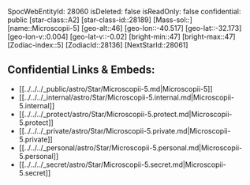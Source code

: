 ﻿---
location: [-32.173,-40.517,46]
type: Star
tags:
- astro/Star

---
SpocWebEntityId: 28060
isDeleted: false
isReadOnly: false
confidential: public
[star-class::A2]
[star-class-id::28189]
[Mass-sol::]
[name::Microscopii-5]
[geo-alt::46]
[geo-lon::-40.517]
[geo-lat::-32.173]
[geo-lon-v::0.004]
[geo-lat-v::-0.02]
[bright-min::47]
[bright-max::47]
[Zodiac-index::5]
[ZodiacId::28136]
[NextStarId::28061]



## Confidential Links & Embeds: 
- [[../../../_public/astro/Star/Microscopii-5.md|Microscopii-5]] 
- [[../../../_internal/astro/Star/Microscopii-5.internal.md|Microscopii-5.internal]] 
- [[../../../_protect/astro/Star/Microscopii-5.protect.md|Microscopii-5.protect]] 
- [[../../../_private/astro/Star/Microscopii-5.private.md|Microscopii-5.private]] 
- [[../../../_personal/astro/Star/Microscopii-5.personal.md|Microscopii-5.personal]] 
- [[../../../_secret/astro/Star/Microscopii-5.secret.md|Microscopii-5.secret]] 
